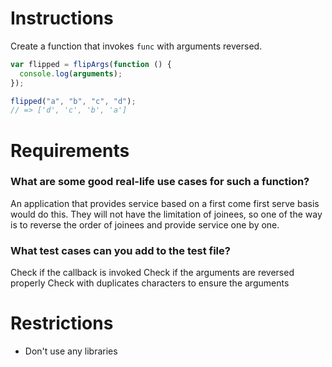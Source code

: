 # Instructions

Create a function that invokes `func` with arguments reversed.

```js
var flipped = flipArgs(function () {
  console.log(arguments);
});

flipped("a", "b", "c", "d");
// => ['d', 'c', 'b', 'a']
```

# Requirements

### **What are some good real-life use cases for such a function?**

An application that provides service based on a first come first serve basis would do this. They will not have the limitation of joinees, so one of the way is to reverse the order of joinees and provide service one by one.

### **What test cases can you add to the test file?**

Check if the callback is invoked
Check if the arguments are reversed properly
Check with duplicates characters to ensure the arguments

# Restrictions

- Don't use any libraries
